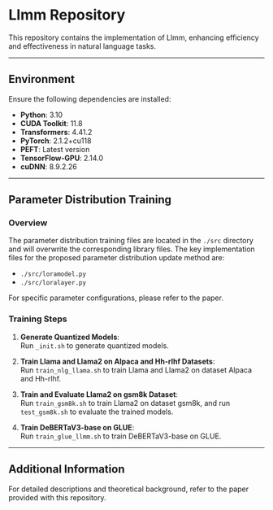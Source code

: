  # Llmm Repository

This repository contains the implementation of Llmm, enhancing efficiency and effectiveness in natural language tasks.

---

## Environment

Ensure the following dependencies are installed:

- **Python**: 3.10  
- **CUDA Toolkit**: 11.8  
- **Transformers**: 4.41.2  
- **PyTorch**: 2.1.2+cu118  
- **PEFT**: Latest version  
- **TensorFlow-GPU**: 2.14.0  
- **cuDNN**: 8.9.2.26  

---

## Parameter Distribution Training

### Overview
The parameter distribution training files are located in the `./src` directory and will overwrite the corresponding library files. The key implementation files for the proposed parameter distribution update method are:

- `./src/loramodel.py`
- `./src/loralayer.py`

For specific parameter configurations, please refer to the paper.
 

### Training Steps

1. **Generate Quantized Models**:  
   Run `_init.sh` to generate quantized models.
   
2. **Train Llama and Llama2 on Alpaca and Hh-rlhf Datasets**:  
   Run `train_nlg_llama.sh` to train Llama and Llama2 on dataset Alpaca and Hh-rlhf. 

3. **Train and Evaluate Llama2 on gsm8k Dataset**:  
   Run `train_gsm8k.sh` to train Llama2 on dataset gsm8k, and run `test_gsm8k.sh` to evaluate the trained models. 

4. **Train DeBERTaV3-base on GLUE**:  
   Run `train_glue_llmm.sh` to train DeBERTaV3-base on GLUE.


---

## Additional Information

For detailed descriptions and theoretical background, refer to the paper provided with this repository.

  
